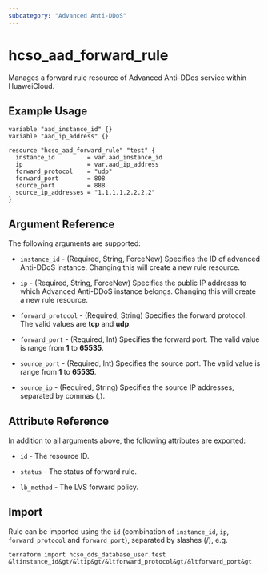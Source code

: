 ```yaml
---
subcategory: "Advanced Anti-DDoS"
---
```


# hcso_aad_forward_rule

Manages a forward rule resource of Advanced Anti-DDos service within HuaweiCloud.

## Example Usage

```hcl
variable "aad_instance_id" {}
variable "aad_ip_address" {}

resource "hcso_aad_forward_rule" "test" {
  instance_id         = var.aad_instance_id
  ip                  = var.aad_ip_address
  forward_protocol    = "udp"
  forward_port        = 808
  source_port         = 888
  source_ip_addresses = "1.1.1.1,2.2.2.2"
}
```

## Argument Reference

The following arguments are supported:

* `instance_id` - (Required, String, ForceNew) Specifies the ID of advanced Anti-DDoS instance.
  Changing this will create a new rule resource.

* `ip` - (Required, String, ForceNew) Specifies the public IP addresss to which Advanced Anti-DDoS instance
  belongs. Changing this will create a new rule resource.

* `forward_protocol` - (Required, String) Specifies the forward protocol.
  The valid values are **tcp** and **udp**.

* `forward_port` - (Required, Int) Specifies the forward port.
  The valid value is range from **1** to **65535**.

* `source_port` - (Required, Int) Specifies the source port.
  The valid value is range from **1** to **65535**.

* `source_ip` - (Required, String) Specifies the source IP addresses, separated by commas (,).

## Attribute Reference

In addition to all arguments above, the following attributes are exported:

* `id` - The resource ID.

* `status` - The status of forward rule.

* `lb_method` - The LVS forward policy.

## Import

Rule can be imported using the `id` (combination of `instance_id`, `ip`, `forward_protocol` and `forward_port`),
separated by slashes (/), e.g.

```
terraform import hcso_dds_database_user.test &ltinstance_id&gt/&ltip&gt/&ltforward_protocol&gt/&ltforward_port&gt
```
